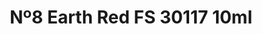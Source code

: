 ---
layout: product
title: "Nº8 Earth Red FS 30117 10ml"
price: "330" 
desc: "Nitro 10mL"
img_path: "/assets/img/RC031.webp"
brand: "AK "
available: true
special_offer: false
new: false
soon: false
cat: "020000"
subcat: "020200"
subsubcat: "020201"
sifra: "RC031"
popular: false
spec: false
---